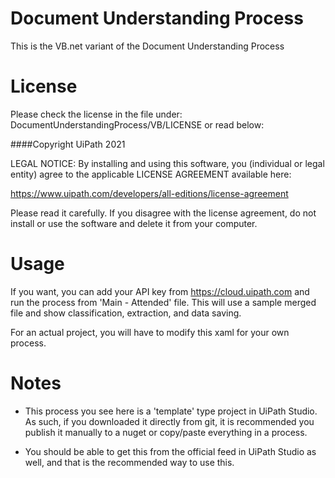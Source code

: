 # Document Understanding Process

This is the VB.net variant of the Document Understanding Process

# License
Please check the license in the file under: DocumentUnderstandingProcess/VB/LICENSE or read below:

####Copyright UiPath 2021

LEGAL NOTICE: 
By installing and using this software, you (individual or legal entity) agree to the applicable LICENSE AGREEMENT available here:

https://www.uipath.com/developers/all-editions/license-agreement

Please read it carefully.
If you disagree with the license agreement, do not install or use the software and delete it from your computer.

# Usage
If you want, you can add your API key from https://cloud.uipath.com and run the process 
from 'Main - Attended' file. This will use a sample merged file and show classification, extraction, and data saving.

For an actual project, you will have to modify this xaml for your own process.

# Notes

- This process you see here is a 'template' type project in UiPath Studio. As such, if you downloaded it directly from git,
it is recommended you publish it manually to a nuget or copy/paste everything in a process.

- You should be able to get this from the official feed in UiPath Studio as well, and that is the recommended way to use this.

